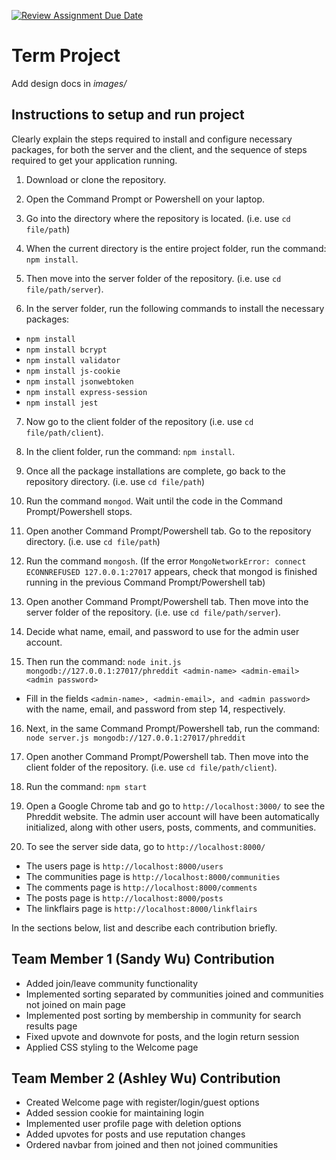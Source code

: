 [![Review Assignment Due Date](https://classroom.github.com/assets/deadline-readme-button-22041afd0340ce965d47ae6ef1cefeee28c7c493a6346c4f15d667ab976d596c.svg)](https://classroom.github.com/a/MVUO33FO)
# Term Project

Add design docs in *images/*

## Instructions to setup and run project
Clearly explain the steps required to install and configure necessary packages, for both the server and the client, and the sequence of steps required to get your application running.

1) Download or clone the repository.

2) Open the Command Prompt or Powershell on your laptop.

3) Go into the directory where the repository is located. (i.e. use `cd file/path`)

4) When the current directory is the entire project folder, run the command: `npm install`.

5) Then move into the server folder of the repository. (i.e. use `cd file/path/server`).

6) In the server folder, run the following commands to install the necessary packages:
- `npm install`
- `npm install bcrypt`
- `npm install validator`
- `npm install js-cookie`
- `npm install jsonwebtoken`
- `npm install express-session`
- `npm install jest`

7) Now go to the client folder of the repository (i.e. use `cd file/path/client`).

8) In the client folder, run the command: `npm install`.

9) Once all the package installations are complete, go back to the repository directory. (i.e. use `cd file/path`)

10) Run the command `mongod`. Wait until the code in the Command Prompt/Powershell stops.

11) Open another Command Prompt/Powershell tab. Go to the repository directory. (i.e. use `cd file/path`)

12) Run the command `mongosh`. (If the error `MongoNetworkError: connect ECONNREFUSED 127.0.0.1:27017` appears, check that mongod is finished running in the previous Command Prompt/Powershell tab)

13) Open another Command Prompt/Powershell tab. Then move into the server folder of the repository. (i.e. use `cd file/path/server`).

14) Decide what name, email, and password to use for the admin user account. 

15) Then run the command: `node init.js mongodb://127.0.0.1:27017/phreddit <admin-name> <admin-email> <admin password>`
- Fill in the fields `<admin-name>, <admin-email>, and <admin password>` with the name, email, and password from step 14, respectively.

16) Next, in the same Command Prompt/Powershell tab, run the command: `node server.js mongodb://127.0.0.1:27017/phreddit`

17) Open another Command Prompt/Powershell tab. Then move into the client folder of the repository. (i.e. use `cd file/path/client`).

18) Run the command: `npm start`

19) Open a Google Chrome tab and go to `http://localhost:3000/` to see the Phreddit website. The admin user account will have been automatically initialized, along with other users, posts, comments, and communities.

20) To see the server side data, go to `http://localhost:8000/`
- The users page is `http://localhost:8000/users`
- The communities page is `http://localhost:8000/communities`
- The comments page is `http://localhost:8000/comments`
- The posts page is `http://localhost:8000/posts`
- The linkflairs page is `http://localhost:8000/linkflairs`



In the sections below, list and describe each contribution briefly.

## Team Member 1 (Sandy Wu) Contribution
- Added join/leave community functionality
- Implemented sorting separated by communities joined and communities not joined on main page
- Implemented post sorting by membership in community for search results page
- Fixed upvote and downvote for posts, and the login return session
- Applied CSS styling to the Welcome page

## Team Member 2 (Ashley Wu) Contribution
- Created Welcome page with register/login/guest options
- Added session cookie for maintaining login
- Implemented user profile page with deletion options
- Added upvotes for posts and use reputation changes
- Ordered navbar from joined and then not joined communities

